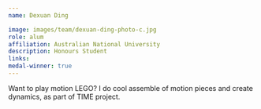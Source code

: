 ```yaml
---
name: Dexuan Ding

image: images/team/dexuan-ding-photo-c.jpg
role: alum
affiliation: Australian National University
description: Honours Student
links:
medal-winner: true
---
```


Want to play motion LEGO? I do cool assemble of motion pieces and create dynamics, as part of TIME project.